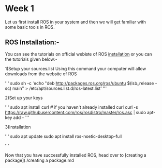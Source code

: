 # Week 1
Let us first install ROS in your system and then we will get familiar with some basic tools in ROS.

## ROS Installation:-

You can see the tutorials on official webiste of ROS [installation](http://wiki.ros.org/noetic/Installation/Ubuntu) or you can the tutorials given below:-

1)Setup your sources.list
Using this command your computer will allow downloads from the website of ROS

'''
sudo sh -c 'echo "deb http://packages.ros.org/ros/ubuntu $(lsb_release -sc) main" > /etc/apt/sources.list.d/ros-latest.list'
'''

2)Set up your keys

'''
sudo apt install curl # if you haven't already installed curl
curl -s https://raw.githubusercontent.com/ros/rosdistro/master/ros.asc | sudo apt-key add -
'''

3)Installation

'''
sudo apt update
sudo apt install ros-noetic-desktop-full

'''



Now that you have successfully installed ROS, head over to [creating a package](./creating a package.md
